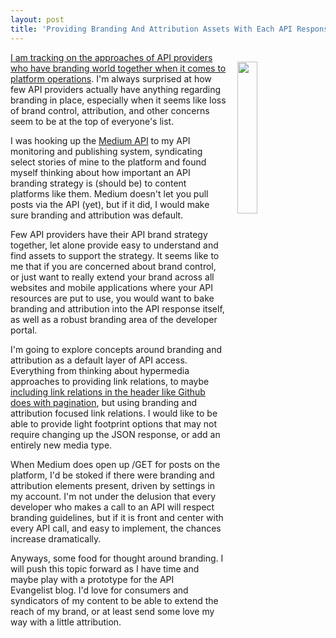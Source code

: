 ```yaml
---
layout: post
title: 'Providing Branding And Attribution Assets With Each API Response'
---
```

<p><img style="padding: 15px;" src="https://s3.amazonaws.com/kinlane-productions/bw-icons/bw-brand.png" alt="" width="25%" align="right" /></p>
<p><a href="http://branding.apievangelist.com/">I am tracking on the approaches of API providers who have branding&nbsp;world together when it comes to platform operations</a>. I'm always surprised at how few API providers actually have anything regarding branding in place, especially when it seems like loss of&nbsp;brand control, attribution, and other concerns seem to be at the top of everyone's list.</p>
<p>I was hooking up the <a href="https://github.com/Medium/medium-api-docs">Medium API</a> to my API monitoring and publishing system, syndicating select stories of mine to the platform and found myself thinking about how important an API branding strategy is (should be) to content platforms like them. Medium doesn't let you pull posts via the API (yet), but if it did, I would make sure branding and attribution was&nbsp;default.</p>
<p>Few API providers have their API brand strategy together, let alone provide easy to understand&nbsp;and find assets to support the strategy. It seems like to me that if you are concerned about brand control, or just want to really extend your brand across all websites and mobile applications where your API resources are put to use, you would want to bake branding and attribution into the API response itself, as well as a robust branding area of the developer portal.</p>
<p>I'm going to explore concepts around branding and attribution as a default layer of API access. Everything from thinking about hypermedia approaches to providing link relations, to maybe <a href="http://apievangelist.com/2016/05/02/http-header-awareness-using-the-link-header-for-pagination/">including link relations in the header like Github does with pagination</a>, but using branding and attribution focused link relations. I would like to be able to provide light footprint options that may not require changing up the JSON response, or add an entirely new media type.</p>
<p>When Medium does open up /GET for posts on the platform, I'd be stoked if there were branding and attribution elements present, driven by settings in my account. I'm not under the delusion that every developer who makes a call to an API will respect branding guidelines, but if it is front and center with every API call, and easy to implement, the chances increase dramatically.</p>
<p>Anyways, some food for thought around branding. I will push this topic forward as I have time&nbsp;and maybe play with a prototype for the API Evangelist&nbsp;blog. I'd love for consumers and syndicators of my content to be able to extend the reach of my brand, or at least send some love my way with a little attribution.</p>